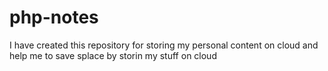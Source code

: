 # php-notes
I have created this repository for storing my personal content on cloud
and help me to save splace by storin my stuff on cloud
